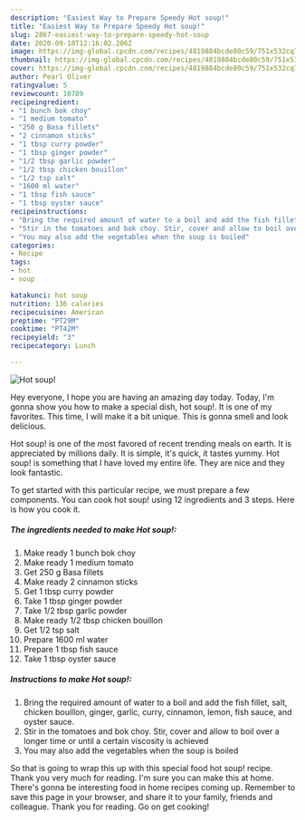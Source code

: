 ```yaml
---
description: "Easiest Way to Prepare Speedy Hot soup!"
title: "Easiest Way to Prepare Speedy Hot soup!"
slug: 2867-easiest-way-to-prepare-speedy-hot-soup
date: 2020-09-10T12:16:02.206Z
image: https://img-global.cpcdn.com/recipes/4819884bcde80c59/751x532cq70/hot-soup-recipe-main-photo.jpg
thumbnail: https://img-global.cpcdn.com/recipes/4819884bcde80c59/751x532cq70/hot-soup-recipe-main-photo.jpg
cover: https://img-global.cpcdn.com/recipes/4819884bcde80c59/751x532cq70/hot-soup-recipe-main-photo.jpg
author: Pearl Oliver
ratingvalue: 5
reviewcount: 10789
recipeingredient:
- "1 bunch bok choy"
- "1 medium tomato"
- "250 g Basa fillets"
- "2 cinnamon sticks"
- "1 tbsp curry powder"
- "1 tbsp ginger powder"
- "1/2 tbsp garlic powder"
- "1/2 tbsp chicken bouillon"
- "1/2 tsp salt"
- "1600 ml water"
- "1 tbsp fish sauce"
- "1 tbsp oyster sauce"
recipeinstructions:
- "Bring the required amount of water to a boil and add the fish fillet, salt, chicken bouillon, ginger, garlic, curry, cinnamon, lemon, fish sauce, and oyster sauce."
- "Stir in the tomatoes and bok choy. Stir, cover and allow to boil over a longer time or until a certain viscosity is achieved"
- "You may also add the vegetables when the soup is boiled"
categories:
- Recipe
tags:
- hot
- soup

katakunci: hot soup 
nutrition: 136 calories
recipecuisine: American
preptime: "PT29M"
cooktime: "PT42M"
recipeyield: "3"
recipecategory: Lunch

---
```



![Hot soup!](https://img-global.cpcdn.com/recipes/4819884bcde80c59/751x532cq70/hot-soup-recipe-main-photo.jpg)

Hey everyone, I hope you are having an amazing day today. Today, I'm gonna show you how to make a special dish, hot soup!. It is one of my favorites. This time, I will make it a bit unique. This is gonna smell and look delicious.

Hot soup! is one of the most favored of recent trending meals on earth. It is appreciated by millions daily. It is simple, it's quick, it tastes yummy. Hot soup! is something that I have loved my entire life. They are nice and they look fantastic.




To get started with this particular recipe, we must prepare a few components. You can cook hot soup! using 12 ingredients and 3 steps. Here is how you cook it.

<!--inarticleads1-->

##### The ingredients needed to make Hot soup!:

1. Make ready 1 bunch bok choy
1. Make ready 1 medium tomato
1. Get 250 g Basa fillets
1. Make ready 2 cinnamon sticks
1. Get 1 tbsp curry powder
1. Take 1 tbsp ginger powder
1. Take 1/2 tbsp garlic powder
1. Make ready 1/2 tbsp chicken bouillon
1. Get 1/2 tsp salt
1. Prepare 1600 ml water
1. Prepare 1 tbsp fish sauce
1. Take 1 tbsp oyster sauce




<!--inarticleads2-->

##### Instructions to make Hot soup!:

1. Bring the required amount of water to a boil and add the fish fillet, salt, chicken bouillon, ginger, garlic, curry, cinnamon, lemon, fish sauce, and oyster sauce.
1. Stir in the tomatoes and bok choy. Stir, cover and allow to boil over a longer time or until a certain viscosity is achieved
1. You may also add the vegetables when the soup is boiled




So that is going to wrap this up with this special food hot soup! recipe. Thank you very much for reading. I'm sure you can make this at home. There's gonna be interesting food in home recipes coming up. Remember to save this page in your browser, and share it to your family, friends and colleague. Thank you for reading. Go on get cooking!
